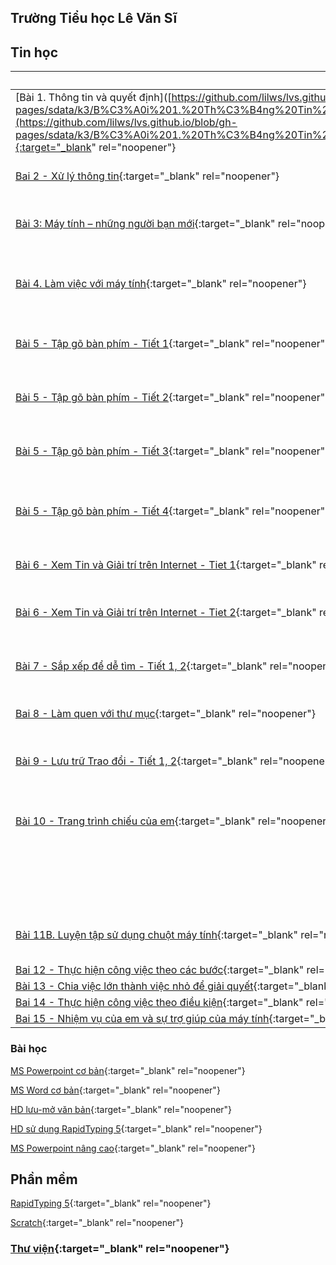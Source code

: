 ## **Trường Tiểu học Lê Văn Sĩ**

## **Tin học**

| Lớp 3 | Lớp 4 | Lớp 5 |
| --------- | --------- | --------- |
| [Bài 1. Thông tin và quyết định]([https://github.com/lilws/lvs.github.io/blob/gh-pages/sdata/k3/B%C3%A0i%201.%20Th%C3%B4ng%20Tin%20v%C3%A0%20Quy%E1%BA%BFt%20%C4%91%E1%BB%8Bnh%20(Published)/index.html](https://github.com/lilws/lvs.github.io/blob/gh-pages/sdata/k3/B%C3%A0i%201.%20Th%C3%B4ng%20Tin%20v%C3%A0%20Quy%E1%BA%BFt%20%C4%91%E1%BB%8Bnh%20(Published)/index.html){:target="_blank" rel="noopener"} | [Bài 1: Phần cứng và phần mềm máy tính](https://www.canva.com/design/DAGB72V2Xtg/hR_6sYRFW4XDZlkYfC4xEQ/edit?utm_content=DAGB72V2Xtg&utm_campaign=designshare&utm_medium=link2&utm_source=sharebutton){:target="_blank" rel="noopener"} | [Bài 1: Máy tính có thể giúp em làm những việc gì?](){:target="_blank" rel="noopener"} |
| [Bai 2 - Xử lý thông tin](https://www.canva.com/design/DAGB7lqurLw/_SWBnjT3jeSpoiluBFLYrg/edit?utm_content=DAGB7lqurLw&utm_campaign=designshare&utm_medium=link2&utm_source=sharebutton){:target="_blank" rel="noopener"} | [Bài 2: Gõ bàn phím đúng cách](https://www.canva.com/design/DAGB78rVqSg/9n2prlhieqJlwvo1HVEmww/edit?utm_content=DAGB78rVqSg&utm_campaign=designshare&utm_medium=link2&utm_source=sharebutton){:target="_blank" rel="noopener"} | [Bài 2: Tìm thông tin trên website](){:target="_blank" rel="noopener"}
| [Bài 3: Máy tính – những người bạn mới](https://www.canva.com/design/DAGB7vy_y_o/ieKnExASRpSUbouMcAMUNw/edit?utm_content=DAGB7vy_y_o&utm_campaign=designshare&utm_medium=link2&utm_source=sharebutton){:target="_blank" rel="noopener"} | [Bài 3: Thông tin trên trang web](https://www.canva.com/design/DAGB74q7hBU/iHuRoj-Q-19uTgwKLJvyXw/edit?utm_content=DAGB74q7hBU&utm_campaign=designshare&utm_medium=link2&utm_source=sharebutton){:target="_blank" rel="noopener"} | [Bài 3: Thông tin trong giải quyết vấn đề](){:target="_blank" rel="noopener"}
| [Bài 4. Làm việc với máy tính](https://www.canva.com/design/DAGB7iEv1rc/Xlx8vH2hEK8PLKvxbdG0aA/edit?utm_content=DAGB7iEv1rc&utm_campaign=designshare&utm_medium=link2&utm_source=sharebutton){:target="_blank" rel="noopener"} | [Bài 4: Tìm kiếm thông tin trên Internet](https://www.canva.com/design/DAGB745hxic/C91fzq9480raZoCam2sQzA/edit?utm_content=DAGB745hxic&utm_campaign=designshare&utm_medium=link2&utm_source=sharebutton){:target="_blank" rel="noopener"} | [Bài 4: Tổ chức, lưu trữ và tìm tệp, thư mục trong máy tính](){:target="_blank" rel="noopener"}
| [Bài 5 - Tập gõ bàn phím - Tiết 1](https://www.canva.com/design/DAGB7sn7tHQ/N2Vf-W9TjK3NVhscklOtjw/edit?utm_content=DAGB7sn7tHQ&utm_campaign=designshare&utm_medium=link2&utm_source=sharebutton){:target="_blank" rel="noopener"} | [Bài 5: Thao tác với thư mục, tệp](https://www.canva.com/design/DAGB76kDCYM/NkMU95cGmxN_u2XnEB3e_A/edit?utm_content=DAGB76kDCYM&utm_campaign=designshare&utm_medium=link2&utm_source=sharebutton){:target="_blank" rel="noopener"} | [Bài 5: Bản quyền nội dung thông tin](){:target="_blank" rel="noopener"}
| [Bài 5 - Tập gõ bàn phím - Tiết 2](https://www.canva.com/design/DAGB7o9hHS4/7-SwNlwYyPi1FGwWmieOpg/edit?utm_content=DAGB7o9hHS4&utm_campaign=designshare&utm_medium=link2&utm_source=sharebutton){:target="_blank" rel="noopener"} | [Bài 6: Sử dụng phần mềm khi được phép](https://www.canva.com/design/DAGB77ahrX8/3ZehswRGZ8Q-aUohqj4jHQ/edit?utm_content=DAGB77ahrX8&utm_campaign=designshare&utm_medium=link2&utm_source=sharebutton){:target="_blank" rel="noopener"} | [Bài 6: Chỉnh sửa văn bản](){:target="_blank" rel="noopener"}
| [Bài 5 - Tập gõ bàn phím - Tiết 3](https://www.canva.com/design/DAGB7uaWeCk/AOw0ryOxmhz9IVC-E2ZQKQ/edit?utm_content=DAGB7uaWeCk&utm_campaign=designshare&utm_medium=link2&utm_source=sharebutton){:target="_blank" rel="noopener"} | [Bài 7: Soạn thảo văn bản tiếng Việt](https://www.canva.com/design/DAGB723C4Ak/SzIjTslzzMTL11Bql-GPAA/edit?utm_content=DAGB723C4Ak&utm_campaign=designshare&utm_medium=link2&utm_source=sharebutton){:target="_blank" rel="noopener"} | [Bài 7: Định dạng ký tự](){:target="_blank" rel="noopener"}
| [Bài 5 - Tập gõ bàn phím - Tiết 4](https://www.canva.com/design/DAGB7tCSmcw/jh8_dYbzFLW4JhqmvGmvpQ/edit?utm_content=DAGB7tCSmcw&utm_campaign=designshare&utm_medium=link2&utm_source=sharebutton){:target="_blank" rel="noopener"} | [Bài 8: Chèn hình ảnh, sao chép, di chuyển, xoá văn bản](https://www.canva.com/design/DAGB7-SMjH4/6nmuND1G7-tT6qf2EwIkqA/edit?utm_content=DAGB7-SMjH4&utm_campaign=designshare&utm_medium=link2&utm_source=sharebutton){:target="_blank" rel="noopener"} | <!-- [Bài 8A: Thực hành tạo thiệp chúc mừng](){:target="_blank" rel="noopener"} -->
| [Bài 6 - Xem Tin và Giải trí trên Internet - Tiet 1](https://www.canva.com/design/DAGB7r_vICk/xdiYr1qU-H1xJiPSBJfR-g/edit?utm_content=DAGB7r_vICk&utm_campaign=designshare&utm_medium=link2&utm_source=sharebutton){:target="_blank" rel="noopener"} | [Bài 9: Bài trình chiếu của em ](https://www.canva.com/design/DAGB7-ygzAs/J2_RzcXo7nosFueozcefpg/edit?utm_content=DAGB7-ygzAs&utm_campaign=designshare&utm_medium=link2&utm_source=sharebutton){:target="_blank" rel="noopener"} | <!-- [Bài 8B: Thực hành tạo sản phẩm thủ công theo video hướng dẫn](){:target="_blank" rel="noopener"} -->
| [Bài 6 - Xem Tin và Giải trí trên Internet - Tiet 2](https://www.canva.com/design/DAGB74PuSa4/-g_t4d0GF0PYOxExHRwQpg/edit?utm_content=DAGB74PuSa4&utm_campaign=designshare&utm_medium=link2&utm_source=sharebutton){:target="_blank" rel="noopener"} | [Bài 10: Định dạng, tạo hiệu ứng cho trang chiếu](https://www.canva.com/design/DAGB70C-ZyI/kPAbfSrfoHV1keHQy-OLnQ/edit?utm_content=DAGB70C-ZyI&utm_campaign=designshare&utm_medium=link2&utm_source=sharebutton){:target="_blank" rel="noopener"} | [Bài 9: Cấu trúc tuàn tự](){:target="_blank" rel="noopener"}
| [Bài 7 - Sắp xếp để dễ tìm - Tiết 1, 2](https://www.canva.com/design/DAGB78jqMvo/mmYoOjUzYgAdsQvvpVEjFA/edit?utm_content=DAGB78jqMvo&utm_campaign=designshare&utm_medium=link2&utm_source=sharebutton){:target="_blank" rel="noopener"} | [Bài 11B: Thực hành luyện tập gõ bàn phím](https://www.canva.com/design/DAGB789ag1U/ArxIsQMv_xg3bCWVLzxlug/edit?utm_content=DAGB789ag1U&utm_campaign=designshare&utm_medium=link2&utm_source=sharebutton){:target="_blank" rel="noopener"} | [Bài 10: Cấu trúc rẽ nhánh](){:target="_blank" rel="noopener"}
| [Bai 8 - Làm quen với thư mục](https://www.canva.com/design/DAGB78W9lto/qC3axhba0d-zF646Uvyevg/edit?utm_content=DAGB78W9lto&utm_campaign=designshare&utm_medium=link2&utm_source=sharebutton){:target="_blank" rel="noopener"} | [Bài 12: Làm quen với Scratch](https://www.canva.com/design/DAGB7y-hC3k/XPqGJ1BX1OLLtFY4wr9QpA/edit?utm_content=DAGB7y-hC3k&utm_campaign=designshare&utm_medium=link2&utm_source=sharebutton){:target="_blank" rel="noopener"} | [Bài 11: Cấu trúc lặp](){:target="_blank" rel="noopener"}
| [Bài 9 - Lưu trữ Trao đổi - Tiết 1, 2](https://www.canva.com/design/DAGB7zDw4no/LX4MFMhw4YpX7MuigyE9XA/edit?utm_content=DAGB7zDw4no&utm_campaign=designshare&utm_medium=link2&utm_source=sharebutton){:target="_blank" rel="noopener"} | [Bài 13: Tạo chương trình máy tính để kể chuyện](https://www.canva.com/design/DAGB794THTw/4cG4iP0V38IINCxDWbYMGA/edit?utm_content=DAGB794THTw&utm_campaign=designshare&utm_medium=link2&utm_source=sharebutton){:target="_blank" rel="noopener"} | [Bài 12: Viết chương trình để tính toán](){:target="_blank" rel="noopener"}
| [Bài 10 - Trang trình chiếu của em](https://www.canva.com/design/DAGB7oJl34k/4dQTRhCM5Zq7sxJScO13kg/edit?utm_content=DAGB7oJl34k&utm_campaign=designshare&utm_medium=link2&utm_source=sharebutton){:target="_blank" rel="noopener"} | [Bài 14: Điều khiển nhân vật chuyển động trên sân khấu](https://www.canva.com/design/DAGB7xybjQI/S9tkqwXPcCy-FLlBZqKUKw/edit?utm_content=DAGB7xybjQI&utm_campaign=designshare&utm_medium=link2&utm_source=sharebutton){:target="_blank" rel="noopener"} | [Bài 13: Chạy thử chương trình](){:target="_blank" rel="noopener"}
| <!-- [Bai 11A - Hệ mặt trời](https://www.canva.com/design/DAGB77gys48/51j4vKkGloHzoK8KcnALQw/edit?utm_content=DAGB77gys48&utm_campaign=designshare&utm_medium=link2&utm_source=sharebutton){:target="_blank" rel="noopener"} --> | | [Bài 14: Viết kịch bản chương trình máy tính](){:target="_blank" rel="noopener"}
| [Bài 11B. Luyện tập sử dụng chuột máy tính](https://www.canva.com/design/DAGB7idjzi4/J3yuoacsPoW6VHSknoD_Iw/edit?utm_content=DAGB7idjzi4&utm_campaign=designshare&utm_medium=link2&utm_source=sharebutton){:target="_blank" rel="noopener"} | | [Bài 15: Thực hành tạo chương trình theo kịch bản](){:target="_blank" rel="noopener"} |
| [Bai 12 - Thực hiện công việc theo các bước](https://www.canva.com/design/DAGB7lkvIV4/voRd9yia1c-ypnMMkgq0sg/edit?utm_content=DAGB7lkvIV4&utm_campaign=designshare&utm_medium=link2&utm_source=sharebutton){:target="_blank" rel="noopener"} |
| [Bài 13 - Chia việc lớn thành việc nhỏ để giải quyết](https://www.canva.com/design/DAGB7waDPaM/KIk5fVT6uMRSDYhY4wIdFw/edit?utm_content=DAGB7waDPaM&utm_campaign=designshare&utm_medium=link2&utm_source=sharebutton){:target="_blank" rel="noopener"} |
| [Bai 14 - Thực hiện công việc theo điều kiện](https://www.canva.com/design/DAGB75N6gQ0/Gg7e8LlwUeEAbvtWlm-Jvg/edit?utm_content=DAGB75N6gQ0&utm_campaign=designshare&utm_medium=link2&utm_source=sharebutton){:target="_blank" rel="noopener"} |
| [Bai 15 - Nhiệm vụ của em và sự trợ giúp của máy tính](https://www.canva.com/design/DAGB730eJ-E/_dWOLjVMBt2k-nLH6VI0yg/edit?utm_content=DAGB730eJ-E&utm_campaign=designshare&utm_medium=link2&utm_source=sharebutton){:target="_blank" rel="noopener"} |



### **Bài học**
[MS Powerpoint cơ bản](https://prezi.com/p/6wbqyofibprw){:target="_blank" rel="noopener"}

[MS Word cơ bản](https://prezi.com/p/a8h5hagcqzl3){:target="_blank" rel="noopener"}

[HD lưu-mở văn bản](https://prezi.com/p/g592fzacsp3w){:target="_blank" rel="noopener"}

[HD sử dụng  RapidTyping 5](https://prezi.com/p/oguhmdk5cbqo){:target="_blank" rel="noopener"}

[MS Powerpoint nâng cao](https://prezi.com/p/8ljt-sgxr8sa){:target="_blank" rel="noopener"}

## **Phần mềm**
[RapidTyping 5](https://rapidtyping.com/downloads.html){:target="_blank" rel="noopener"}

[Scratch](https://scratch.mit.edu/download){:target="_blank" rel="noopener"}

### [Thư viện](http://thlevansi.thuvien.hcm.edu.vn){:target="_blank" rel="noopener"}
<!-- 


[Bai25](./Bai25/index.html)

[TNXH](./TNXH/index.html)

### Reference

[Link to Cayman help](./cayman.html).

[Link to Github help](./github_help.html).
-->
